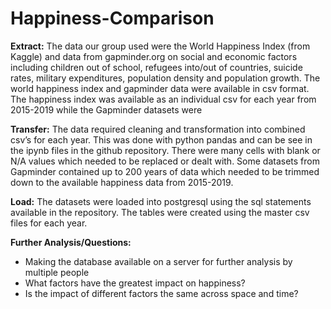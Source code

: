 # Happiness-Comparison

<b>Extract:</b> The data our group used were the World Happiness Index (from Kaggle) and data from gapminder.org on social and economic factors including children out of school, refugees into/out of countries, suicide rates, military expenditures, population density and population growth. The world happiness index and gapminder data were available in csv format. The happiness index was available as an individual csv for each year from 2015-2019 while the Gapminder datasets were

<b>Transfer:</b> The data required cleaning and transformation into combined csv’s for each year. This was done with python pandas and can be see in the ipynb files in the github repository. There were many cells with blank or N/A values which needed to be replaced or dealt with. Some datasets from Gapminder contained up to 200 years of data which needed to be trimmed down to the available happiness data from 2015-2019. 

<b>Load:</b> The datasets were loaded into postgresql using the sql statements available in the repository. The tables were created using the master csv files for each year.

<b>Further Analysis/Questions:</b>
  - Making the database available on a server for further analysis by multiple people
  - What factors have the greatest impact on happiness?
  - Is the impact of different factors the same across space and time?
